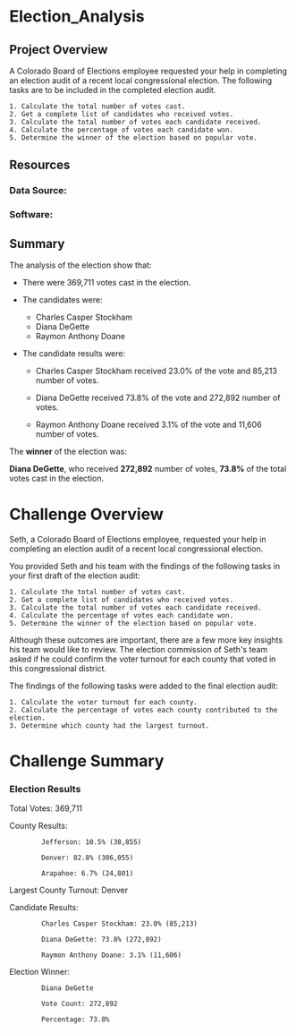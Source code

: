 # Election_Analysis
## Project Overview
A Colorado Board of Elections employee requested your help in completing an election audit of a recent local congressional election. The following tasks are to be included in the completed election audit.

    1. Calculate the total number of votes cast. 
    2. Get a complete list of candidates who received votes. 
    3. Calculate the total number of votes each candidate received. 
    4. Calculate the percentage of votes each candidate won. 
    5. Determine the winner of the election based on popular vote. 
## Resources
### Data Source:
### Software:
## Summary
The analysis of the election show that:

- There were 369,711 votes cast in the election.

- The candidates were:

    - Charles Casper Stockham
    - Diana DeGette
    - Raymon Anthony Doane
- The candidate results were:

    - Charles Casper Stockham received 23.0% of the vote and 85,213 number of votes.

    - Diana DeGette received 73.8% of the vote and 272,892 number of votes.

    - Raymon Anthony Doane received 3.1% of the vote and 11,606 number of votes.

The **winner** of the election was:

**Diana DeGette**, who received **272,892** number of votes, **73.8%** of the total votes cast in the election.

# Challenge Overview

Seth, a Colorado Board of Elections employee, requested your help in completing an election audit of a recent local congressional election.

You provided Seth and his team with the findings of the following tasks in your first draft of the election audit:

    1. Calculate the total number of votes cast. 
    2. Get a complete list of candidates who received votes. 
    3. Calculate the total number of votes each candidate received. 
    4. Calculate the percentage of votes each candidate won. 
    5. Determine the winner of the election based on popular vote.


Although these outcomes are important, there are a few more key insights his team would like to review. The election commission of Seth's team asked if he could confirm the voter turnout for each county that voted in this congressional district.

The findings of the following tasks were added to the final election audit:

    1. Calculate the voter turnout for each county.
    2. Calculate the percentage of votes each county contributed to the election.
    3. Determine which county had the largest turnout.

# Challenge Summary

### Election Results

Total Votes: 369,711

County Results:

            Jefferson: 10.5% (38,855)

            Denver: 82.8% (306,055)

            Arapahoe: 6.7% (24,801)
            

Largest County Turnout: Denver


Candidate Results:

            Charles Casper Stockham: 23.0% (85,213)

            Diana DeGette: 73.8% (272,892)

            Raymon Anthony Doane: 3.1% (11,606)

Election Winner:

            Diana DeGette

            Vote Count: 272,892

            Percentage: 73.8%

